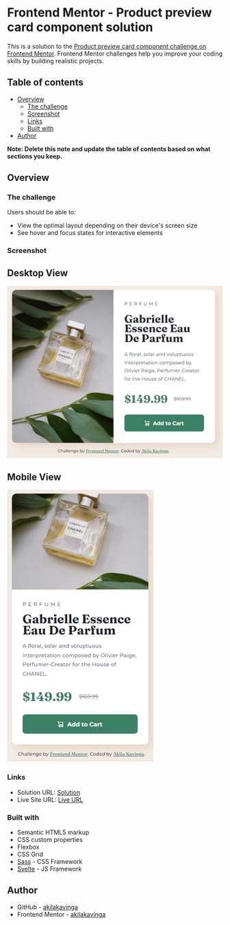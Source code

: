 # Frontend Mentor - Product preview card component solution

This is a solution to the [Product preview card component challenge on Frontend Mentor](https://www.frontendmentor.io/challenges/product-preview-card-component-GO7UmttRfa). Frontend Mentor challenges help you improve your coding skills by building realistic projects. 

## Table of contents

- [Overview](#overview)
  - [The challenge](#the-challenge)
  - [Screenshot](#screenshot)
  - [Links](#links)
  - [Built with](#built-with)
- [Author](#author)

**Note: Delete this note and update the table of contents based on what sections you keep.**

## Overview

### The challenge

Users should be able to:

- View the optimal layout depending on their device's screen size
- See hover and focus states for interactive elements

### Screenshot

## Desktop View
![](./desktop.PNG)

## Mobile View
![](./mobile.PNG)


### Links

- Solution URL: [Solution](https://www.frontendmentor.io/solutions/product-preview-card-component-solution-using-svelte-and-sass-sAgff6IHKb)
- Live Site URL: [Live URL](https://cheery-nasturtium-229d1b.netlify.app/)

### Built with

- Semantic HTML5 markup
- CSS custom properties
- Flexbox
- CSS Grid
- [Sass](https://sass-lang.com/) - CSS Framework
- [Svelte](https://svelte.dev/) - JS Framework

## Author

- GitHub - [akilakavinga](https://github.com/akilakavinga)
- Frontend Mentor - [akilakavinga](https://www.frontendmentor.io/profile/akilakavinga)
